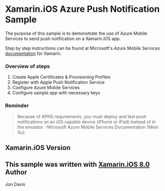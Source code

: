 Xamarin.iOS Azure Push Notification Sample
=====
The purpose of this sample is to demonstrate the use of Azure Mobile Services to send push notification on a Xamarin.iOS app.

Step by step instructions can be found at Microsoft's Azure Mobile Services [documentation](https://azure.microsoft.com/en-us/documentation/articles/partner-xamarin-mobile-services-ios-get-started-push/) for Xamarin.

### Overview of steps
1) Create Apple Certificates & Provisioning Profiles
2) Register with Apple Push Notification Service
3) Configure Azure Mobile Services
4) Configure sample app with necessary keys

### Reminder
> Because of APNS requirements, you must deploy and test push notifications on an iOS capable device (iPhone or iPad) instead of in the emulator. -Microsoft Azure Mobile Services Documentation (Mimi Xu).

Xamarin.iOS Version
---------------------
This sample was written with [Xamarin.iOS 8.0](http://xamarin.com/platform)
Author
-------
Jon Davis